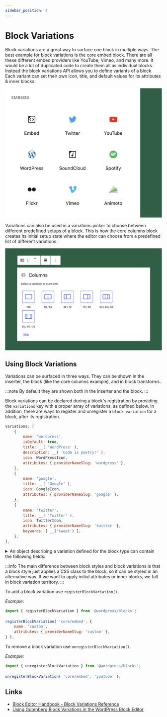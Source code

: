 ```yaml
---
sidebar_position: 4
---
```


# Block Variations

Block variations are a great way to surface one block in multiple ways. The best example for block variations is the core embed block. There are all these different embed providers like YouTube, Vimeo, and many more. It would be a lot of duplicated code to create them all as individual blocks. Instead the block variations API allows you to define variants of a block. Each variant can set their own icon, title, and default values for its attributes & inner blocks.

![Core Embed Variations shown in the Block Inserter](../../static/img/core-embed-variations-inserter.png)

Variations can also be used in a variations picker to choose between different predefined setups of a block. This is how the core columns block creates its initial setup state where the editor can choose from a predefined list of different variations.

![Core Columns Block initial setup state](../../static/img/block-variations-example.png)

## Using Block Variations

Variations can be surfaced in three ways. They can be shown in the inserter, the block (like the core columns example), and in block transforms.

:::note
By default they are shown both in the inserter and the block.
:::

Block variations can be declared during a block's registration by providing the `variations` key with a proper array of variations, as defined below. In addition, there are ways to register and unregister a `block variation` for a block, after its registration.

```js
variations: [
    {
		name: 'wordpress',
		isDefault: true,
		title: __( 'WordPress' ),
		description: __( 'Code is poetry!' ),
		icon: WordPressIcon,
		attributes: { providerNameSlug: 'wordpress' },
	},
	{
		name: 'google',
		title: __( 'Google' ),
		icon: GoogleIcon,
		attributes: { providerNameSlug: 'google' },
	},
	{
		name: 'twitter',
		title: __( 'Twitter' ),
		icon: TwitterIcon,
		attributes: { providerNameSlug: 'twitter' },
		keywords: [ __('tweet') ],
	},
],
```

<details>
<summary>
An object describing a variation defined for the block type can contain the following fields:
</summary>
<p>

- `name` (type `string`) – The unique and machine-readable name.
- `title` (type `string`) – A human-readable variation title.
- `description` (optional, type `string`) – A detailed variation description.
- `category` (optional, type `string`) - A category classification, used in search interfaces to arrange block types by category.
- `icon` (optional, type `string` | `Object`) – An icon helping to visualize the variation. It can have the same shape as the block type.
- `isDefault` (optional, type `boolean`) – Indicates whether the current variation is the default one. Defaults to `false`.
- `attributes` (optional, type `Object`) – Values that override block attributes.
- `innerBlocks` (optional, type `Array[]`) – Initial configuration of nested blocks.
- `example` (optional, type `Object`) – Example provides structured data for the block preview. You can set to `undefined` to disable the preview shown for the block type.
- `scope` (optional, type `WPBlockVariationScope[]`) - the list of scopes where the variation is applicable. When not provided, it defaults to `block` and `inserter`. Available options:
  - `inserter` - Block Variation is shown on the inserter.
  - `block` - Used by blocks to filter specific block variations. `Columns` and `Query Loop` blocks have such variations and are passed to the [experimental BlockVariationPicker](https://github.com/WordPress/gutenberg/blob/HEAD/packages/block-editor/src/components/block-variation-picker/README.md) component, which is handling the displaying of variations and the ability to select one from them.
  - `transform` - Block Variation will be shown in the component for Block Variations transformations.
- `keywords` (optional, type `string[]`) - An array of terms (which can be translated) that help users discover the variation while searching.
- `isActive` (optional, type `Function|string[]`) - This can be a function or an array of block attributes. Function that accepts a block's attributes and the variation's attributes and determines if a variation is active. This function doesn't try to find a match dynamically based on all block's attributes, as in many cases some attributes are irrelevant. An example would be for `embed` block where we only care about `providerNameSlug` attribute's value. We can also use a `string[]` to tell which attributes should be compared as a shorthand. Each attributes will be matched and the variation will be active if all of them are matching.

</p>
</details>

:::info
The main difference between block styles and block variations is that a block style just applies a CSS class to the block, so it can be styled in an alternative way. If we want to apply initial attributes or inner blocks, we fall in block variation territory.
:::

To add a block variation use `registerBlockVariation()`.

_Example:_

```js
import { registerBlockVariation } from '@wordpress/blocks';

registerBlockVariation( 'core/embed', {
	name: 'custom',
	attributes: { providerNameSlug: 'custom' },
} );
```

To remove a block variation use `unregisterBlockVariation()`.

_Example:_

```js
import { unregisterBlockVariation } from '@wordpress/blocks';

unregisterBlockVariation( 'core/embed', 'youtube' );
```

## Links

- [Block Editor Handbook - Block Variations Reference](https://developer.wordpress.org/block-editor/reference-guides/block-api/block-variations/)
- [Using Gutenberg Block Variations in the WordPress Block Editor](https://richtabor.com/block-variations/)
